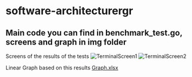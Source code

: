 # software-architecturergr
## Main code you can find in benchmark_test.go, screens and graph in img folder
Screens of the results of the tests
![TerminalScreen1](https://user-images.githubusercontent.com/54845344/147409198-649b3fb9-8c7e-462d-888c-ce0a2cd6627f.PNG)
![TerminalScreen2](https://user-images.githubusercontent.com/54845344/147409232-7f41c5f1-7c1b-4f99-9970-f032d044ab67.PNG)

Linear Graph based on this results
[Graph.xlsx](https://github.com/ddynikov/software-architecturergr/files/7777017/Graph.xlsx)
